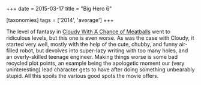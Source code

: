 +++
date = 2015-03-17
title = "Big Hero 6"

[taxonomies]
tags = ['2014', 'average']
+++

The level of fantasy in [Cloudy With A Chance of Meatballs] went to
ridiculous levels, but this one is even worse. As was the case with
Cloudy, it started very well, mostly with the help of the cute, chubby,
and funny air-filled robot, but devolves into super-lazy writing with
too many holes, and an overly-skilled teenage engineer. Making things
worse is some bad recycled plot points, an example being the apologetic
moment our (very uninteresting) lead character gets to have after doing
something unbearably stupid. All this spoils the various good spots the
movie offers.

  [Cloudy With A Chance of Meatballs]: http://movies.tshepang.net/cloudy-with-a-chance-of-meatballs-2009
